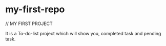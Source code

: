 # my-first-repo
// MY FIRST PROJECT

It is a To-do-list project which will show you, completed task and pending task.
